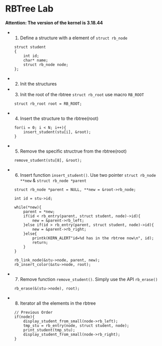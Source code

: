 # RBTree Lab
**Attention: The version of the kernel is 3.18.44**
* 1. Define a structure with a element of `struct rb_node`
```
	struct student
	{
		int id;
		char* name;
		struct rb_node node;
	};
```

* 2. Init the structures

* 3. Init the root of the rbtree `struct rb_root` use macro `RB_ROOT`
```
	struct rb_root root = RB_ROOT;
```

* 4. Insert the structure to the rbtree(root)
```
	for(i = 0; i < N; i++){
		insert_student(stu[i], &root);
	}
```

* 5. Remove the specific structrue from the rbtree(root)
```
	remove_student(stu[8], &root);
```

* 6. Insert function `insert_student()`. Use two pointer `struct rb_node **new` & `struct rb_node *parent`
```
	struct rb_node *parent = NULL, **new = &root->rb_node;

	int id = stu->id;

	while(*new){
		parent = *new;
		if(id < rb_entry(parent, struct student, node)->id){
			new = &parent->rb_left;
		}else if(id > rb_entry(parent, struct student, node)->id){
			new = &parent->rb_right;
		}else{
			printk(KERN_ALERT"id=%d has in the rbtree now\n", id);
			return;
		}
	}

	rb_link_node(&stu->node, parent, new);
	rb_insert_color(&stu->node, root);
```

* 7. Remove function `remove_student()`. Simply use the API `rb_erase()`
```
	rb_erase(&(stu->node), root);
```

* 8. Iterator all the elements in the rbtree
```
	// Previous Order
	if(node){
		display_student_from_small(node->rb_left);
		tmp_stu = rb_entry(node, struct student, node);
		print_student(tmp_stu);
		display_student_from_small(node->rb_right);
	}
```